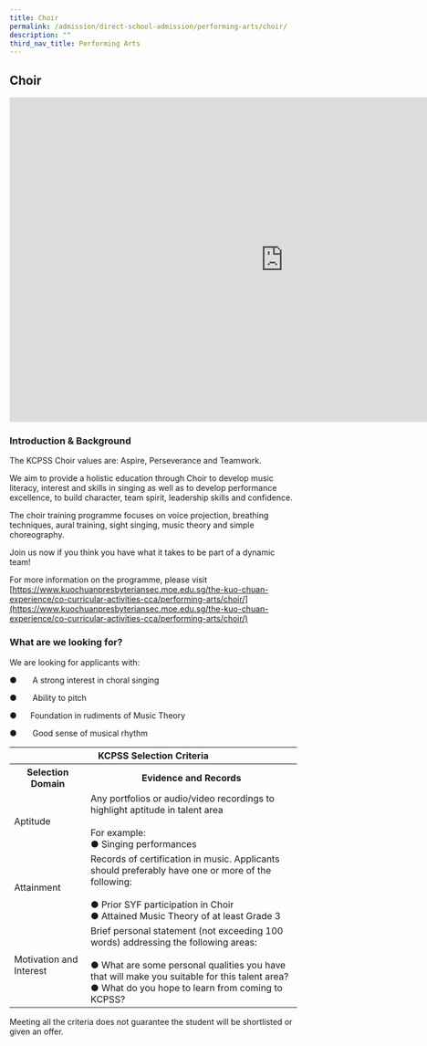 ```yaml
---
title: Choir
permalink: /admission/direct-school-admission/performing-arts/choir/
description: ""
third_nav_title: Performing Arts
---
```

## Choir

<iframe allowfullscreen="true" height="569" width="960" frameborder="0" src="https://docs.google.com/presentation/d/e/2PACX-1vT73EwpOUVHyM9jb9TKWNXJl5wbmWAz6a4379dGp0PDjasu4xCyrAL_dcxGsm8hkFp2zpWKOi_t95RV/embed?start=true&amp;loop=true&amp;delayms=3000"></iframe>

### Introduction &amp; Background


The KCPSS Choir values are: Aspire, Perseverance and Teamwork.

We aim to provide a holistic education through Choir to develop music literacy, interest and skills in singing as well as to develop performance excellence, to build character, team spirit, leadership skills and confidence.

The choir training programme focuses on voice projection, breathing techniques, aural training, sight singing, music theory and simple choreography.

Join us now if you think you have what it takes to be part of a dynamic team!

For more information on the programme, please visit&nbsp;
[https://www.kuochuanpresbyteriansec.moe.edu.sg/the-kuo-chuan-experience/co-curricular-activities-cca/performing-arts/choir/](https://www.kuochuanpresbyteriansec.moe.edu.sg/the-kuo-chuan-experience/co-curricular-activities-cca/performing-arts/choir/)

### What are we looking for?


We are looking for applicants with:

●&nbsp;&nbsp;&nbsp;&nbsp;&nbsp;&nbsp;&nbsp;A strong interest in choral singing

●&nbsp;&nbsp;&nbsp;&nbsp;&nbsp;&nbsp;&nbsp;Ability to pitch

●&nbsp;&nbsp;&nbsp;&nbsp;&nbsp;&nbsp;Foundation in rudiments of Music Theory&nbsp;&nbsp;

●&nbsp;&nbsp;&nbsp;&nbsp;&nbsp;&nbsp;&nbsp;Good sense of musical rhythm

<table>
<thead>
  <tr>
    <th colspan="2">KCPSS Selection Criteria</th>
  </tr>
</thead>
<tbody>
  <tr>
    <th>Selection Domain</th>
    <th>Evidence and Records</th>
  </tr>
  <tr>
    <td>Aptitude</td>
    <td>Any portfolios or audio/video recordings to highlight aptitude in talent area<br> <br>For example:<br>●       Singing performances</td>
  </tr>
  <tr>
    <td>Attainment</td>
    <td>Records of certification in music. Applicants should preferably have one or more of the following:<br> <br>●       Prior SYF participation in Choir<br>●       Attained Music Theory of at least Grade 3</td>
  </tr>
  <tr>
    <td>Motivation and Interest</td>
    <td>Brief personal statement (not exceeding 100 words) addressing the following areas:<br> <br>●       What are some personal qualities you have that will make you suitable for this talent area?<br>●       What do you hope to learn from coming to KCPSS?</td>
  </tr>
</tbody>
</table>

Meeting all the criteria does not guarantee the student will be shortlisted or given an offer.